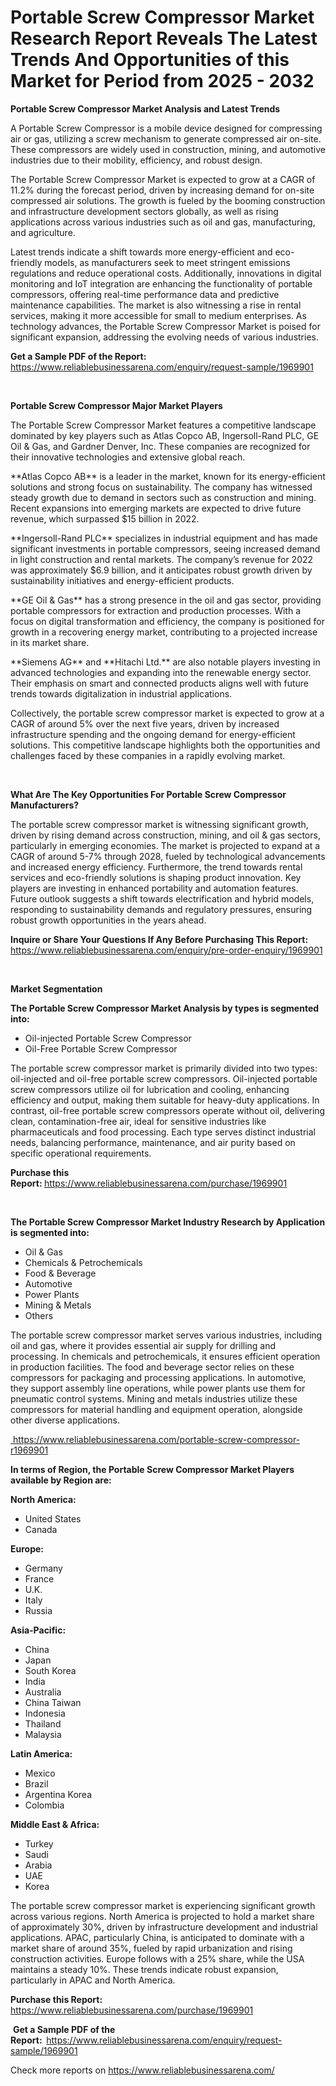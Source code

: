 <p><h1>Portable Screw Compressor Market Research Report Reveals The Latest Trends And Opportunities of this Market for Period from 2025 - 2032</h1></p><p><strong>Portable Screw Compressor Market Analysis and Latest Trends</strong></p>
<p><p>A Portable Screw Compressor is a mobile device designed for compressing air or gas, utilizing a screw mechanism to generate compressed air on-site. These compressors are widely used in construction, mining, and automotive industries due to their mobility, efficiency, and robust design. </p><p>The Portable Screw Compressor Market is expected to grow at a CAGR of 11.2% during the forecast period, driven by increasing demand for on-site compressed air solutions. The growth is fueled by the booming construction and infrastructure development sectors globally, as well as rising applications across various industries such as oil and gas, manufacturing, and agriculture. </p><p>Latest trends indicate a shift towards more energy-efficient and eco-friendly models, as manufacturers seek to meet stringent emissions regulations and reduce operational costs. Additionally, innovations in digital monitoring and IoT integration are enhancing the functionality of portable compressors, offering real-time performance data and predictive maintenance capabilities. The market is also witnessing a rise in rental services, making it more accessible for small to medium enterprises. As technology advances, the Portable Screw Compressor Market is poised for significant expansion, addressing the evolving needs of various industries.</p></p>
<p><strong>Get a Sample PDF of the Report:&nbsp;</strong> <a href="https://www.reliablebusinessarena.com/enquiry/request-sample/1969901?utm_campaign=3214&utm_medium=2&utm_source=Github&utm_content=ia&utm_term=08042025&utm_id=portable-screw-compressor">https://www.reliablebusinessarena.com/enquiry/request-sample/1969901</a></p>
<p>&nbsp;</p>
<p><strong>Portable Screw Compressor Major Market Players</strong></p>
<p><p>The Portable Screw Compressor Market features a competitive landscape dominated by key players such as Atlas Copco AB, Ingersoll-Rand PLC, GE Oil & Gas, and Gardner Denver, Inc. These companies are recognized for their innovative technologies and extensive global reach.</p><p>**Atlas Copco AB** is a leader in the market, known for its energy-efficient solutions and strong focus on sustainability. The company has witnessed steady growth due to demand in sectors such as construction and mining. Recent expansions into emerging markets are expected to drive future revenue, which surpassed $15 billion in 2022.</p><p>**Ingersoll-Rand PLC** specializes in industrial equipment and has made significant investments in portable compressors, seeing increased demand in light construction and rental markets. The company’s revenue for 2022 was approximately $6.9 billion, and it anticipates robust growth driven by sustainability initiatives and energy-efficient products.</p><p>**GE Oil & Gas** has a strong presence in the oil and gas sector, providing portable compressors for extraction and production processes. With a focus on digital transformation and efficiency, the company is positioned for growth in a recovering energy market, contributing to a projected increase in its market share.</p><p>**Siemens AG** and **Hitachi Ltd.** are also notable players investing in advanced technologies and expanding into the renewable energy sector. Their emphasis on smart and connected products aligns well with future trends towards digitalization in industrial applications.</p><p>Collectively, the portable screw compressor market is expected to grow at a CAGR of around 5% over the next five years, driven by increased infrastructure spending and the ongoing demand for energy-efficient solutions. This competitive landscape highlights both the opportunities and challenges faced by these companies in a rapidly evolving market.</p></p>
<p>&nbsp;</p>
<p><strong>What Are The Key Opportunities For Portable Screw Compressor Manufacturers?</strong></p>
<p><p>The portable screw compressor market is witnessing significant growth, driven by rising demand across construction, mining, and oil & gas sectors, particularly in emerging economies. The market is projected to expand at a CAGR of around 5-7% through 2028, fueled by technological advancements and increased energy efficiency. Furthermore, the trend towards rental services and eco-friendly solutions is shaping product innovation. Key players are investing in enhanced portability and automation features. Future outlook suggests a shift towards electrification and hybrid models, responding to sustainability demands and regulatory pressures, ensuring robust growth opportunities in the years ahead.</p></p>
<p><strong>Inquire or Share Your Questions If Any Before Purchasing This Report:</strong> <a href="https://www.reliablebusinessarena.com/enquiry/pre-order-enquiry/1969901?utm_campaign=3214&utm_medium=2&utm_source=Github&utm_content=ia&utm_term=08042025&utm_id=portable-screw-compressor">https://www.reliablebusinessarena.com/enquiry/pre-order-enquiry/1969901</a></p>
<p>&nbsp;</p>
<p><strong>Market Segmentation</strong></p>
<p><strong>The Portable Screw Compressor Market Analysis by types is segmented into:</strong></p>
<p><ul><li>Oil-injected Portable Screw Compressor</li><li>Oil-Free Portable Screw Compressor</li></ul></p>
<p><p>The portable screw compressor market is primarily divided into two types: oil-injected and oil-free portable screw compressors. Oil-injected portable screw compressors utilize oil for lubrication and cooling, enhancing efficiency and output, making them suitable for heavy-duty applications. In contrast, oil-free portable screw compressors operate without oil, delivering clean, contamination-free air, ideal for sensitive industries like pharmaceuticals and food processing. Each type serves distinct industrial needs, balancing performance, maintenance, and air purity based on specific operational requirements.</p></p>
<p><strong>Purchase this Report:&nbsp;</strong><a href="https://www.reliablebusinessarena.com/purchase/1969901?utm_campaign=3214&utm_medium=2&utm_source=Github&utm_content=ia&utm_term=08042025&utm_id=portable-screw-compressor">https://www.reliablebusinessarena.com/purchase/1969901</a></p>
<p>&nbsp;</p>
<p><strong>The Portable Screw Compressor Market Industry Research by Application is segmented into:</strong></p>
<p><ul><li>Oil & Gas</li><li>Chemicals & Petrochemicals</li><li>Food & Beverage</li><li>Automotive</li><li>Power Plants</li><li>Mining & Metals</li><li>Others</li></ul></p>
<p><p>The portable screw compressor market serves various industries, including oil and gas, where it provides essential air supply for drilling and processing. In chemicals and petrochemicals, it ensures efficient operation in production facilities. The food and beverage sector relies on these compressors for packaging and processing applications. In automotive, they support assembly line operations, while power plants use them for pneumatic control systems. Mining and metals industries utilize these compressors for material handling and equipment operation, alongside other diverse applications.</p></p>
<p><a href="https://www.reliablebusinessarena.com/portable-screw-compressor-r1969901?utm_campaign=3214&utm_medium=2&utm_source=Github&utm_content=ia&utm_term=08042025&utm_id=portable-screw-compressor">&nbsp;https://www.reliablebusinessarena.com/portable-screw-compressor-r1969901</a></p>
<p><strong>In terms of Region, the Portable Screw Compressor Market Players available by Region are:</strong></p>
<p>
    <p> <strong> North America: </strong>
        <ul>
            <li>United States</li>
            <li>Canada</li>
        </ul>
        </p> 
    <p> <strong> Europe: </strong>
        <ul>
            <li>Germany</li>
            <li>France</li>
            <li>U.K.</li>
            <li>Italy</li>
            <li>Russia</li>
        </ul>
        </p> 
    <p> <strong> Asia-Pacific: </strong>
        <ul>
            <li>China</li>
            <li>Japan</li>
            <li>South Korea</li>
            <li>India</li>
            <li>Australia</li>
            <li>China Taiwan</li>
            <li>Indonesia</li>
            <li>Thailand</li>
            <li>Malaysia</li>
        </ul>
        </p> 
    <p> <strong> Latin America: </strong>
        <ul>
            <li>Mexico</li>
            <li>Brazil</li>
            <li>Argentina Korea</li>
            <li>Colombia</li>
        </ul>
        </p> 
    <p> <strong> Middle East & Africa: </strong>
        <ul>
            <li>Turkey</li>
            <li>Saudi</li>
            <li>Arabia</li>
            <li>UAE</li>
            <li>Korea</li>
        </ul>
    </p>
    </p>
<p><p>The portable screw compressor market is experiencing significant growth across various regions. North America is projected to hold a market share of approximately 30%, driven by infrastructure development and industrial applications. APAC, particularly China, is anticipated to dominate with a market share of around 35%, fueled by rapid urbanization and rising construction activities. Europe follows with a 25% share, while the USA maintains a steady 10%. These trends indicate robust expansion, particularly in APAC and North America.</p></p>
<p><strong>Purchase this Report: </strong><a href="https://www.reliablebusinessarena.com/purchase/1969901?utm_campaign=3214&utm_medium=2&utm_source=Github&utm_content=ia&utm_term=08042025&utm_id=portable-screw-compressor">https://www.reliablebusinessarena.com/purchase/1969901</a></p>
<p>&nbsp;<strong>Get a Sample PDF of the Report:&nbsp;&nbsp;</strong><a href="https://www.reliablebusinessarena.com/enquiry/request-sample/1969901?utm_campaign=3214&utm_medium=2&utm_source=Github&utm_content=ia&utm_term=08042025&utm_id=portable-screw-compressor">https://www.reliablebusinessarena.com/enquiry/request-sample/1969901</a></p>
<p><strong></strong></p>
<p>Check more reports on <a href="https://www.reliablebusinessarena.com/?utm_campaign=3214&utm_medium=2&utm_source=Github&utm_content=ia&utm_term=08042025&utm_id=portable-screw-compressor">https://www.reliablebusinessarena.com/</a></p>